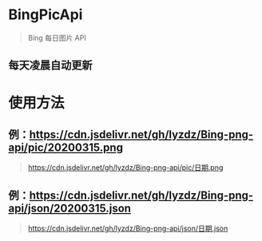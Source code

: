 # BingPicApi
> Bing 每日图片 API
## 每天凌晨自动更新

# 使用方法

## 例：https://cdn.jsdelivr.net/gh/lyzdz/Bing-png-api/pic/20200315.png
> https://cdn.jsdelivr.net/gh/lyzdz/Bing-png-api/pic/日期.png

## 例：https://cdn.jsdelivr.net/gh/lyzdz/Bing-png-api/json/20200315.json
> https://cdn.jsdelivr.net/gh/lyzdz/Bing-png-api/json/日期.json



